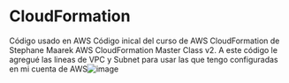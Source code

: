 # CloudFormation
Código usado en AWS
Código inical del curso de AWS CloudFormation de Stephane Maarek AWS CloudFormation Master Class v2. A este código le agregué las lineas de VPC y Subnet para usar las que tengo configuradas en mi cuenta de AWS![image](https://user-images.githubusercontent.com/23413433/224579541-bca094b0-490f-4b0b-b81d-927a2a355197.png)
